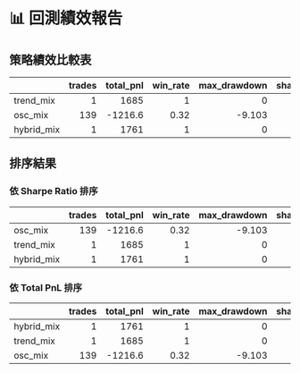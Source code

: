 # 📊 回測績效報告

## 策略績效比較表

|            |   trades |   total_pnl |   win_rate |   max_drawdown |   sharpe_ratio |
|:-----------|---------:|------------:|-----------:|---------------:|---------------:|
| trend_mix  |        1 |      1685   |       1    |          0     |           0    |
| osc_mix    |      139 |     -1216.6 |       0.32 |         -9.103 |           0.09 |
| hybrid_mix |        1 |      1761   |       1    |          0     |           0    |

## 排序結果

### 依 Sharpe Ratio 排序
|            |   trades |   total_pnl |   win_rate |   max_drawdown |   sharpe_ratio |
|:-----------|---------:|------------:|-----------:|---------------:|---------------:|
| osc_mix    |      139 |     -1216.6 |       0.32 |         -9.103 |           0.09 |
| trend_mix  |        1 |      1685   |       1    |          0     |           0    |
| hybrid_mix |        1 |      1761   |       1    |          0     |           0    |

### 依 Total PnL 排序
|            |   trades |   total_pnl |   win_rate |   max_drawdown |   sharpe_ratio |
|:-----------|---------:|------------:|-----------:|---------------:|---------------:|
| hybrid_mix |        1 |      1761   |       1    |          0     |           0    |
| trend_mix  |        1 |      1685   |       1    |          0     |           0    |
| osc_mix    |      139 |     -1216.6 |       0.32 |         -9.103 |           0.09 |

